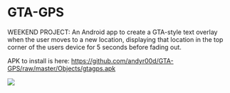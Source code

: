 # GTA-GPS
WEEKEND PROJECT: An Android app to create a GTA-style text overlay when the user moves to a new location, displaying that location in the top corner of the users device for 5 seconds before fading out.

APK to install is here: https://github.com/andyr00d/GTA-GPS/raw/master/Objects/gtagps.apk 

![](https://i.imgur.com/iSAoTNe.png)
